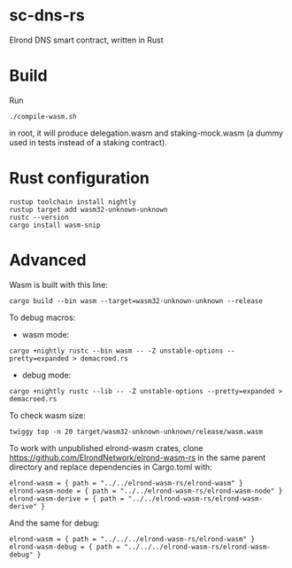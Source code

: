 # sc-dns-rs
Elrond DNS smart contract, written in Rust



# Build

Run
```
./compile-wasm.sh 
```
in root, it will produce delegation.wasm and staking-mock.wasm (a dummy used in tests instead of a staking contract).

# Rust configuration

```
rustup toolchain install nightly
rustup target add wasm32-unknown-unknown
rustc --version
cargo install wasm-snip
```

# Advanced

Wasm is built with this line:
```
cargo build --bin wasm --target=wasm32-unknown-unknown --release
```

To debug macros:
- wasm mode:
```
cargo +nightly rustc --bin wasm -- -Z unstable-options --pretty=expanded > demacroed.rs
```

- debug mode:
```
cargo +nightly rustc --lib -- -Z unstable-options --pretty=expanded > demacroed.rs
```

To check wasm size:
```
twiggy top -n 20 target/wasm32-unknown-unknown/release/wasm.wasm
```

To work with unpublished elrond-wasm crates, clone https://github.com/ElrondNetwork/elrond-wasm-rs in the same parent directory and replace dependencies in Cargo.toml with:
```
elrond-wasm = { path = "../../elrond-wasm-rs/elrond-wasm" }
elrond-wasm-node = { path = "../../elrond-wasm-rs/elrond-wasm-node" }
elrond-wasm-derive = { path = "../../elrond-wasm-rs/elrond-wasm-derive" }
```

And the same for debug:
```
elrond-wasm = { path = "../../../elrond-wasm-rs/elrond-wasm" }
elrond-wasm-debug = { path = "../../../elrond-wasm-rs/elrond-wasm-debug" }
```
